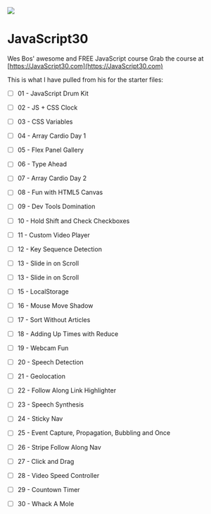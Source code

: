 ![](https://javascript30.com/images/JS3-social-share.png)

# JavaScript30

Wes Bos' awesome and FREE JavaScript course Grab the course at [https://JavaScript30.com](https://JavaScript30.com)

This is what I have pulled from his for the starter files:

- [ ] 01 - JavaScript Drum Kit
- [ ] 02 - JS + CSS Clock
- [ ] 03 - CSS Variables
- [ ] 04 - Array Cardio Day 1
- [ ] 05 - Flex Panel Gallery
- [ ] 06 - Type Ahead
- [ ] 07 - Array Cardio Day 2
- [ ] 08 - Fun with HTML5 Canvas
- [ ] 09 - Dev Tools Domination
- [ ] 10 - Hold Shift and Check Checkboxes
- [ ] 11 - Custom Video Player
- [ ] 12 - Key Sequence Detection
- [ ] 13 - Slide in on Scroll
- [ ] 13 - Slide in on Scroll
- [ ] 15 - LocalStorage
- [ ] 16 - Mouse Move Shadow
- [ ] 17 - Sort Without Articles
- [ ] 18 - Adding Up Times with Reduce
- [ ] 19 - Webcam Fun
- [ ] 20 - Speech Detection
- [ ] 21 - Geolocation
- [ ] 22 - Follow Along Link Highlighter
- [ ] 23 - Speech Synthesis
- [ ] 24 - Sticky Nav
- [ ] 25 - Event Capture, Propagation, Bubbling and Once
- [ ] 26 - Stripe Follow Along Nav
- [ ] 27 - Click and Drag
- [ ] 28 - Video Speed Controller
- [ ] 29 - Countown Timer
- [ ] 30 - Whack A Mole

 
